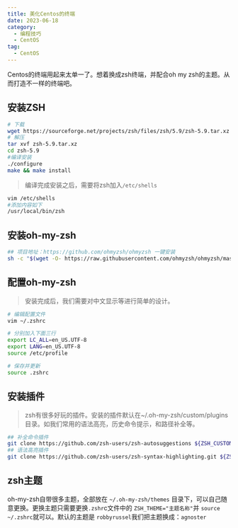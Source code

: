 ```yaml
---
title: 美化Centos的终端
date: 2023-06-18
category: 
  - 编程技巧
  - CentOS
tag: 
  - CentOS
---
```


Centos的终端用起来太单一了。想着换成zsh终端，并配合oh my zsh的主题。从而打造不一样的终端吧。

<!-- more -->

## 安装ZSH

```bash
# 下载
wget https://sourceforge.net/projects/zsh/files/zsh/5.9/zsh-5.9.tar.xz
# 解压
tar xvf zsh-5.9.tar.xz
cd zsh-5.9
#编译安装
./configure
make && make install
```

> 编译完成安装之后，需要将zsh加入`/etc/shells`

```bash
vim /etc/shells
#添加内容如下
/usr/local/bin/zsh
```

## 安装oh-my-zsh

```bash
## 项目地址：https://github.com/ohmyzsh/ohmyzsh 一键安装
sh -c "$(wget -O- https://raw.githubusercontent.com/ohmyzsh/ohmyzsh/master/tools/install.sh)"
```

## 配置oh-my-zsh

> 安装完成后，我们需要对中文显示等进行简单的设计。

```bash
# 编辑配置文件
vim ~/.zshrc

# 分别加入下面三行
export LC_ALL=en_US.UTF-8  
export LANG=en_US.UTF-8
source /etc/profile

# 保存并更新
source .zshrc
```

## 安装插件

> zsh有很多好玩的插件。安装的插件默认在~/.oh-my-zsh/custom/plugins目录。如我们常用的语法高亮，历史命令提示，和路径补全等。

```bash
## 补全命令插件
git clone https://github.com/zsh-users/zsh-autosuggestions ${ZSH_CUSTOM:-~/.oh-my-zsh/custom}/plugins/zsh-autosuggestions
## 语法高亮插件
git clone https://github.com/zsh-users/zsh-syntax-highlighting.git ${ZSH_CUSTOM:-~/.oh-my-zsh/custom}/plugins/zsh-syntax-highlighting
```

## zsh主题

oh-my-zsh自带很多主题，全部放在 `~/.oh-my-zsh/themes` 目录下，可以自己随意更换。更换主题只需要更换`.zshr`c文件中的 `ZSH_THEME="主题名称"`并 `source ~/.zshrc`就可以。默认的主题是 `robbyrussel`我们把主题换成：`agnoster`
